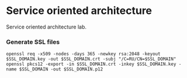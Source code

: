 # Service oriented architecture

Service oriented architecture lab.

### Generate SSL files

```shell
openssl req -x509 -nodes -days 365 -newkey rsa:2048 -keyout $SSL_DOMAIN.key -out $SSL_DOMAIN.crt -subj "/C=RU/CN=$SSL_DOMAIN"
openssl pkcs12 -export -in $SSL_DOMAIN.crt -inkey $SSL_DOMAIN.key -name $SSL_DOMAIN -out $SSL_DOMAIN.p12
```
